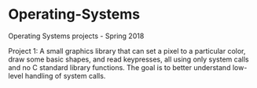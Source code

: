 # Operating-Systems
Operating Systems projects - Spring 2018


Project 1: 
A small graphics library that can set a pixel to a particular color, draw some basic shapes, and read keypresses, all using only system calls and no C standard library functions. The goal is to better understand low-level handling of system calls.
